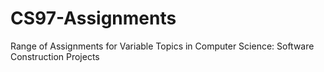 # CS97-Assignments
Range of Assignments for Variable Topics in Computer Science: Software Construction Projects

